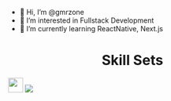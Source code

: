 - 👋 Hi, I’m @gmrzone
- 👀 I’m interested in Fullstack Development
- 🌱 I’m currently learning ReactNative, Next.js

<!---![corecare_screenshot](https://user-images.githubusercontent.com/65633542/113474634-e9ac0e00-9425-11eb-8410-b8d82f062f34.gif)--->
<!---
gmrzone/gmrzone is a ✨ special ✨ repository because its `README.md` (this file) appears on your GitHub profile.
You can click the Preview link to take a look at your changes.
- 💞️ I’m looking to collaborate on ... 
- 📫 How to reach me ...
--->
  <h1 align="center">Skill Sets</h1>
    <img height="30" src="https://img.shields.io/badge/HTML5-E34F26?style=for-the-badge&logo=html5&logoColor=white" />
    <img src="https://img.shields.io/badge/BadgeText-HexColor?logo=SimpleIconName&logoColor=ColorName&style=ShieldStyle" />
    
